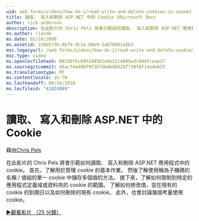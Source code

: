 ```yaml
---
uid: web-forms/videos/how-do-i/read-write-and-delete-cookies-in-aspnet
title: 讀取、 寫入和刪除 ASP.NET 中的 Cookie |Microsoft Docs
author: rick-anderson
description: 在此影片的 Chris Pels 將會示範如何讀取、 寫入和刪除 ASP.NET 應用程式中的 cookie。 首先，了解基本的作業來操作 cooki...
ms.author: riande
ms.date: 01/10/2008
ms.assetid: 228b575b-8bf9-4c1a-b8e9-1a878861a6b3
msc.legacyurl: /web-forms/videos/how-do-i/read-write-and-delete-cookies-in-aspnet
msc.type: video
ms.openlocfilehash: 092d8fbc8452d4501ede22c4805edc884fceae27
ms.sourcegitcommit: 45ac74e400f9f2b7dbded66297730f6f14a4eb25
ms.translationtype: MT
ms.contentlocale: zh-TW
ms.lasthandoff: 08/16/2018
ms.locfileid: "41824889"
---
```

<a name="read-write-and-delete-cookies-in-aspnet"></a>讀取、 寫入和刪除 ASP.NET 中的 Cookie
====================
藉由[Chris Pels](https://twitter.com/chrispels)

在此影片的 Chris Pels 將會示範如何讀取、 寫入和刪除 ASP.NET 應用程式中的 cookie。 首先，了解用於管理 cookie 的基本作業。 然後了解使用稱為子機碼的名稱 / 值組的單一 cookie 中儲存多個值的方法。 接下來，了解如何限制到特定的應用程式定義域或資料夾的 cookie 的範圍。 了解如何修改值，並在現有的 cookie 的到期日以及如何刪除的現有 cookie。 此外，也會討論幾個考量使用 cookie。

[&#9654;觀看影片 （25 分鐘）](https://channel9.msdn.com/Blogs/ASP-NET-Site-Videos/read-write-and-delete-cookies-in-aspnet)
